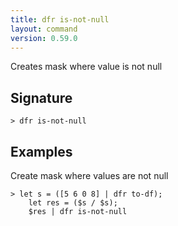 ```yaml
---
title: dfr is-not-null
layout: command
version: 0.59.0
---
```


Creates mask where value is not null

## Signature

```> dfr is-not-null ```

## Examples

Create mask where values are not null
```shell
> let s = ([5 6 0 8] | dfr to-df);
    let res = ($s / $s);
    $res | dfr is-not-null
```
